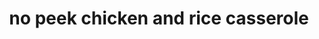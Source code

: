---
servings:
notes:
directions: |-
  * In a greased 9 x 13 pan, mix the box of rice, cans of celery and mushroom soup and one can of water (I always add the extra can of water because I like moist rice)
  * Arrange the raw chicken on top of the rice mixture
  * Cover and seal with foil
  * Bake at 350 degrees for 2 1/2 hours and “don’t peek”, your house will smell amazing
ingredients: |-
  * 1 box uncle ben’s long grain wild rice (original recipe)
  * 1 can cream of mushroom soup
  * 1 can cream of celery soup
  * 1 can water (you can add another can of water for moister rice)
  * chicken breasts or tenders
rating: 4
ease: easy
category: main course
subcategory: all in one casserole
href: 'https://77easyrecipes.com/no-peek-chicken/'
totalTime:
cookTime:
prepTime:
title: no peek chicken and rice casserole
path: /no-peek-chicken-and-rice-casserole
---